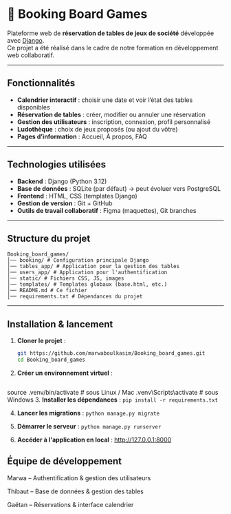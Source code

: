 # 🎲 Booking Board Games

Plateforme web de **réservation de tables de jeux de société** développée avec [Django](https://www.djangoproject.com/).  
Ce projet a été réalisé dans le cadre de notre formation en développement web collaboratif.

---

##  Fonctionnalités

-  **Calendrier interactif** : choisir une date et voir l’état des tables disponibles
-  **Réservation de tables** : créer, modifier ou annuler une réservation
-  **Gestion des utilisateurs** : inscription, connexion, profil personnalisé
-  **Ludothèque** : choix de jeux proposés (ou ajout du vôtre)
-  **Pages d’information** : Accueil, À propos, FAQ

---

##  Technologies utilisées

- **Backend** : Django (Python 3.12)
- **Base de données** : SQLite (par défaut) → peut évoluer vers PostgreSQL
- **Frontend** : HTML, CSS (templates Django)
- **Gestion de version** : Git + GitHub
- **Outils de travail collaboratif** : Figma (maquettes), Git branches

---

##  Structure du projet
```
Booking_board_games/
│── booking/ # Configuration principale Django
│── tables_app/ # Application pour la gestion des tables
│── users_app/ # Application pour l'authentification
│── static/ # Fichiers CSS, JS, images
│── templates/ # Templates globaux (base.html, etc.)
│── README.md # Ce fichier
│── requirements.txt # Dépendances du projet
```
---

##  Installation & lancement

1. **Cloner le projet** :
   ```bash
   git https://github.com/marwaboulkasim/Booking_board_games.git
   cd Booking_board_games
2. **Créer un environnement virtuel** :
   ```python -m venv .venv
source .venv/bin/activate   # sous Linux / Mac
.venv\Scripts\activate      # sous Windows
3. **Installer les dépendances** :
```pip install -r requirements.txt```

4. **Lancer les migrations** :
```python manage.py migrate```

5. **Démarrer le serveur** :
```python manage.py runserver```

6. **Accéder à l'application en local** :
http://127.0.0.1:8000

## Équipe de développement

Marwa – Authentification & gestion des utilisateurs

Thibaut – Base de données & gestion des tables

Gaëtan – Réservations & interface calendrier
